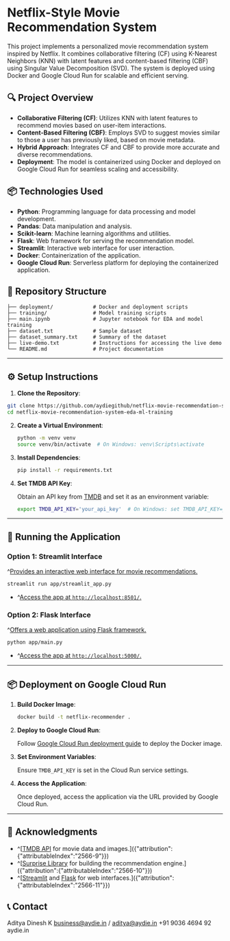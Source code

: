 # Netflix-Style Movie Recommendation System

This project implements a personalized movie recommendation system inspired by Netflix. It combines collaborative filtering (CF) using K-Nearest Neighbors (KNN) with latent features and content-based filtering (CBF) using Singular Value Decomposition (SVD). The system is deployed using Docker and Google Cloud Run for scalable and efficient serving.

## 🔍 Project Overview

- **Collaborative Filtering (CF)**: Utilizes KNN with latent features to recommend movies based on user-item interactions.
- **Content-Based Filtering (CBF)**: Employs SVD to suggest movies similar to those a user has previously liked, based on movie metadata.
- **Hybrid Approach**: Integrates CF and CBF to provide more accurate and diverse recommendations.
- **Deployment**: The model is containerized using Docker and deployed on Google Cloud Run for seamless scaling and accessibility.

## 📦 Technologies Used

- **Python**: Programming language for data processing and model development.
- **Pandas**: Data manipulation and analysis.
- **Scikit-learn**: Machine learning algorithms and utilities.
- **Flask**: Web framework for serving the recommendation model.
- **Streamlit**: Interactive web interface for user interaction.
- **Docker**: Containerization of the application.
- **Google Cloud Run**: Serverless platform for deploying the containerized application.

## 📁 Repository Structure

```
├── deployment/             # Docker and deployment scripts
├── training/               # Model training scripts
├── main.ipynb              # Jupyter notebook for EDA and model training
├── dataset.txt             # Sample dataset
├── dataset_summary.txt     # Summary of the dataset
├── live-demo.txt           # Instructions for accessing the live demo
└── README.md               # Project documentation
```

---

## ⚙️ Setup Instructions

1. **Clone the Repository**:

```bash
git clone https://github.com/aydiegithub/netflix-movie-recommendation-system-eda-ml-training.git
cd netflix-movie-recommendation-system-eda-ml-training
```

2. **Create a Virtual Environment**:

   ```bash
   python -m venv venv
   source venv/bin/activate  # On Windows: venv\Scripts\activate
   ```

3. **Install Dependencies**:

   ```bash
   pip install -r requirements.txt
   ```

4. **Set TMDB API Key**:

   Obtain an API key from [TMDB](https://www.themoviedb.org/documentation/api) and set it as an environment variable:

   ```bash
   export TMDB_API_KEY='your_api_key'  # On Windows: set TMDB_API_KEY=your_api_key
   ```

---

## 🚀 Running the Application

### Option 1: Streamlit Interface

^[Provides an interactive web interface for movie recommendations.]({"attribution":{"attributableIndex":"1513-8"}})

```bash
streamlit run app/streamlit_app.py
```

- ^[Access the app at `http://localhost:8501/`.]({"attribution":{"attributableIndex":"2303-0"}})

### Option 2: Flask Interface

^[Offers a web application using Flask framework.]({"attribution":{"attributableIndex":"2401-1"}})

```bash
python app/main.py
```

- ^[Access the app at `http://localhost:5000/`.]({"attribution":{"attributableIndex":"2484-0"}})

---

## 📦 Deployment on Google Cloud Run

1. **Build Docker Image**:

   ```bash
   docker build -t netflix-recommender .
   ```

2. **Deploy to Google Cloud Run**:

   Follow [Google Cloud Run deployment guide](https://cloud.google.com/run/docs/deploying) to deploy the Docker image.

3. **Set Environment Variables**:

   Ensure `TMDB_API_KEY` is set in the Cloud Run service settings.

4. **Access the Application**:

   Once deployed, access the application via the URL provided by Google Cloud Run.

---

## 📝 Acknowledgments

- ^[[TMDB API](https://www.themoviedb.org/documentation/api) for movie data and images.]({"attribution":{"attributableIndex":"2566-9"}})
- ^[[Surprise Library](http://surpriselib.com/) for building the recommendation engine.]({"attribution":{"attributableIndex":"2566-10"}})
- ^[[Streamlit](https://streamlit.io/) and [Flask](https://flask.palletsprojects.com/) for web interfaces.]({"attribution":{"attributableIndex":"2566-11"}})


## 📞 Contact
   Aditya Dinesh K
   business@aydie.in / aditya@aydie.in
   +91 9036 4694 92
   aydie.in
